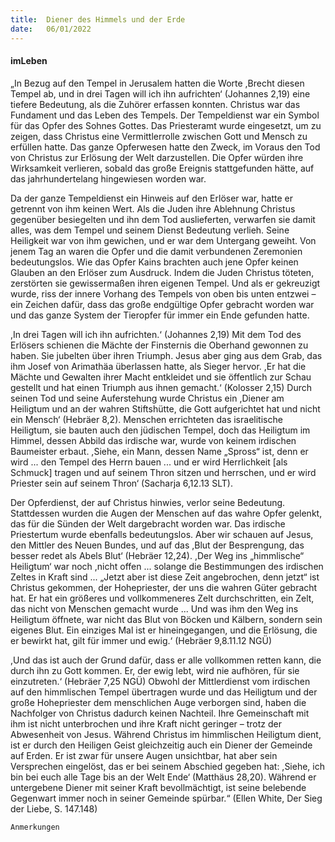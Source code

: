 ```yaml
---
title:  Diener des Himmels und der Erde
date:   06/01/2022
---
```


#### imLeben

„In Bezug auf den Tempel in Jerusalem hatten die Worte ,Brecht diesen Tempel ab, und in drei Tagen will ich ihn aufrichten‘ (Johannes 2,19) eine tiefere Bedeutung, als die Zuhörer erfassen konnten. Christus war das Fundament und das Leben des Tempels. Der Tempeldienst war ein Symbol für das Opfer des Sohnes Gottes. Das Priesteramt wurde eingesetzt, um zu zeigen, dass Christus eine Vermittlerrolle zwischen Gott und Mensch zu erfüllen hatte. Das ganze Opferwesen hatte den Zweck, im Voraus den Tod von Christus zur Erlösung der Welt darzustellen. Die Opfer würden ihre Wirksamkeit verlieren, sobald das große Ereignis stattgefunden hätte, auf das jahrhundertelang hingewiesen worden war.

Da der ganze Tempeldienst ein Hinweis auf den Erlöser war, hatte er getrennt von ihm keinen Wert. Als die Juden ihre Ablehnung Christus gegenüber besiegelten und ihn dem Tod auslieferten, verwarfen sie damit alles, was dem Tempel und seinem Dienst Bedeutung verlieh. Seine Heiligkeit war von ihm gewichen, und er war dem Untergang geweiht. Von jenem Tag an waren die Opfer und die damit verbundenen Zeremonien bedeutungslos. Wie das Opfer Kains brachten auch jene Opfer keinen Glauben an den Erlöser zum Ausdruck. Indem die Juden Christus töteten, zerstörten sie gewissermaßen ihren eigenen Tempel. Und als er gekreuzigt wurde, riss der innere Vorhang des Tempels von oben bis unten entzwei – ein Zeichen dafür, dass das große endgültige Opfer gebracht worden war und das ganze System der Tieropfer für immer ein Ende gefunden hatte.

,In drei Tagen will ich ihn aufrichten.‘ (Johannes 2,19) Mit dem Tod des Erlösers schienen die Mächte der Finsternis die Oberhand gewonnen zu haben. Sie jubelten über ihren Triumph. Jesus aber ging aus dem Grab, das ihm Josef von Arimathäa überlassen hatte, als Sieger hervor. ,Er hat die Mächte und Gewalten ihrer Macht entkleidet und sie öffentlich zur Schau gestellt und hat einen Triumph aus ihnen gemacht.‘ (Kolosser 2,15) Durch seinen Tod und seine Auferstehung wurde Christus ein ,Diener am Heiligtum und an der wahren Stiftshütte, die Gott aufgerichtet hat und nicht ein Mensch‘ (Hebräer 8,2). Menschen errichteten das israelitische Heiligtum, sie bauten auch den jüdischen Tempel, doch das Heiligtum im Himmel, dessen Abbild das irdische war, wurde von keinem irdischen Baumeister erbaut. ,Siehe, ein Mann, dessen Name „Spross“ ist, denn er wird ... den Tempel des Herrn bauen ... und er wird Herrlichkeit [als Schmuck] tragen und auf seinem Thron sitzen und herrschen, und er wird Priester sein auf seinem Thron‘ (Sacharja 6,12.13 SLT).

Der Opferdienst, der auf Christus hinwies, verlor seine Bedeutung. Stattdessen wurden die Augen der Menschen auf das wahre Opfer gelenkt, das für die Sünden der Welt dargebracht worden war. Das irdische Priestertum wurde ebenfalls bedeutungslos. Aber wir schauen auf Jesus, den Mittler des Neuen Bundes, und auf das ,Blut der Besprengung, das besser redet als Abels Blut‘ (Hebräer 12,24). ,Der Weg ins „himmlische“ Heiligtum‘ war noch ,nicht offen ... solange die Bestimmungen des irdischen Zeltes in Kraft sind ... „Jetzt aber ist diese Zeit angebrochen, denn jetzt“ ist Christus gekommen, der Hohepriester, der uns die wahren Güter gebracht hat. Er hat ein größeres und vollkommeneres Zelt durchschritten, ein Zelt, das nicht von Menschen gemacht wurde ... Und was ihm den Weg ins Heiligtum öffnete, war nicht das Blut von Böcken und Kälbern, sondern sein eigenes Blut. Ein einziges Mal ist er hineingegangen, und die Erlösung, die er bewirkt hat, gilt für immer und ewig.‘ (Hebräer 9,8.11.12 NGÜ)

,Und das ist auch der Grund dafür, dass er alle vollkommen retten kann, die durch ihn zu Gott kommen. Er, der ewig lebt, wird nie aufhören, für sie einzutreten.‘ (Hebräer 7,25 NGÜ) Obwohl der Mittlerdienst vom irdischen auf den himmlischen Tempel übertragen wurde und das Heiligtum und der große Hohepriester dem menschlichen Auge verborgen sind, haben die Nachfolger von Christus dadurch keinen Nachteil. Ihre Gemeinschaft mit ihm ist nicht unterbrochen und ihre Kraft nicht geringer – trotz der Abwesenheit von Jesus. Während Christus im himmlischen Heiligtum dient, ist er durch den Heiligen Geist gleichzeitig auch ein Diener der Gemeinde auf Erden. Er ist zwar für unsere Augen unsichtbar, hat aber sein Versprechen eingelöst, das er bei seinem Abschied gegeben hat: ,Siehe, ich bin bei euch alle Tage bis an der Welt Ende‘ (Matthäus 28,20). Während er untergebene Diener mit seiner Kraft bevollmächtigt, ist seine belebende Gegenwart immer noch in seiner Gemeinde spürbar.“ (Ellen White, Der Sieg der Liebe, S. 147.148)


`Anmerkungen`
